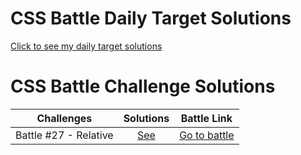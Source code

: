 # CSS Battle Daily Target Solutions
[Click to see my daily target solutions](Daily%20Targets)

# CSS Battle Challenge Solutions

| Challenges               |              Solutions               |                   Battle Link                   |
| ------------------------ | :----------------------------------: | :---------------------------------------------: |
| Battle #27 - Relative | [See](Battles/Battle%20#27%20-%20Relative) | [Go to battle](https://cssbattle.dev/battle/27)  |

